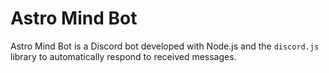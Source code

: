 # Astro Mind Bot

Astro Mind Bot is a Discord bot developed with Node.js and the `discord.js` library to automatically respond to received messages.

